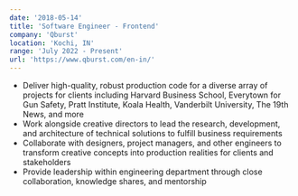 ```yaml
---
date: '2018-05-14'
title: 'Software Engineer - Frontend'
company: 'Qburst'
location: 'Kochi, IN'
range: 'July 2022 - Present'
url: 'https://www.qburst.com/en-in/'
---
```


- Deliver high-quality, robust production code for a diverse array of projects for clients including Harvard Business School, Everytown for Gun Safety, Pratt Institute, Koala Health, Vanderbilt University, The 19th News, and more
- Work alongside creative directors to lead the research, development, and architecture of technical solutions to fulfill business requirements
- Collaborate with designers, project managers, and other engineers to transform creative concepts into production realities for clients and stakeholders
- Provide leadership within engineering department through close collaboration, knowledge shares, and mentorship
